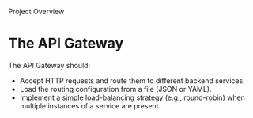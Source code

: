 Project Overview
# The API Gateway

The API Gateway should:

- Accept HTTP requests and route them to different backend services.
- Load the routing configuration from a file (JSON or YAML).
- Implement a simple load-balancing strategy (e.g., round-robin) when multiple instances of a service are present.


 